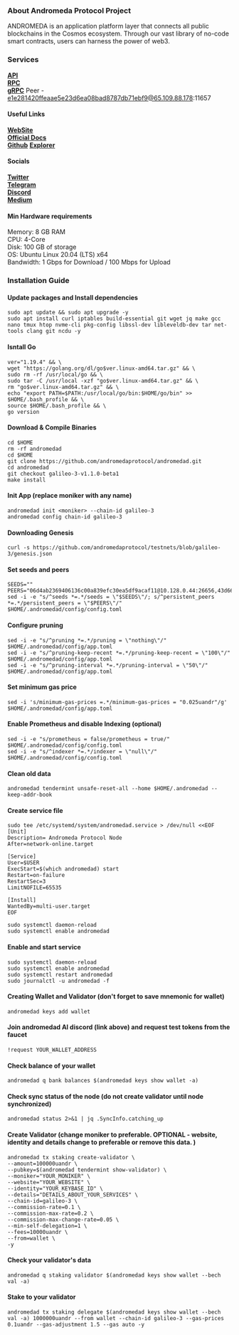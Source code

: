 ### About Andromeda Protocol Project

ANDROMEDA is an application platform layer that connects all public blockchains in the Cosmos ecosystem. Through our vast library of no-code smart contracts, users can harness the power of web3.

### Services
<a href="https://api.andromeda-tn.elationodes.xyz"><strong>API</strong></a><br>
<a href="https://docs.andromedaprotocol.io/andromeda/"><strong>RPC</strong></a><br>
<a href="https://grpc.andromeda-tn.elationodes.xyz"><strong>gRPC</strong></a>
Peer - e1e281420ffeaae5e23d6ea08bad8787db71ebf9@65.109.88.178:11657

#### <strong>Useful Links</strong><br>
<a href="https://andromedaprotocol.io/"><strong>WebSite</strong></a><br>
<a href="https://docs.andromedaprotocol.io/andromeda/"><strong>Official Docs</strong></a><br>
<a href="https://github.com/andromedaprotocol"><strong>Github</strong></a>
<a href="https://testnet-ping.wildsage.io/andromeda"><strong>Explorer</strong></a>

#### <strong>Socials</strong><br>
<a href="https://twitter.com/andromedaprot"><strong>Twitter</strong></a><br>
<a href="https://t.me/andromedaprotocol"><strong>Telegram</strong></a><br>
<a href="https://discord.gg/hag5nGCW84"><strong>Discord</strong></a><br>
<a href="https://medium.com/andromeda-engineering"><strong>Medium</strong></a><br>

#### <strong>Min Hardware requirements</strong><br>
Memory: 8 GB RAM<br>
CPU: 4-Core<br>
Disk: 100 GB of storage<br>
OS: Ubuntu Linux 20.04 (LTS) x64<br>
Bandwidth: 1 Gbps for Download / 100 Mbps for Upload<br>

### <strong>Installation Guide</strong><br>

#### Update packages and Install dependencies
```
sudo apt update && sudo apt upgrade -y
sudo apt install curl iptables build-essential git wget jq make gcc nano tmux htop nvme-cli pkg-config libssl-dev libleveldb-dev tar net-tools clang git ncdu -y
```
#### Isntall Go
```
ver="1.19.4" && \
wget "https://golang.org/dl/go$ver.linux-amd64.tar.gz" && \
sudo rm -rf /usr/local/go && \
sudo tar -C /usr/local -xzf "go$ver.linux-amd64.tar.gz" && \
rm "go$ver.linux-amd64.tar.gz" && \
echo "export PATH=$PATH:/usr/local/go/bin:$HOME/go/bin" >> $HOME/.bash_profile && \
source $HOME/.bash_profile && \
go version
```
#### Download & Compile Binaries
```
cd $HOME
rm -rf andromedad 
cd $HOME
git clone https://github.com/andromedaprotocol/andromedad.git
cd andromedad
git checkout galileo-3-v1.1.0-beta1 
make install
```
#### Init App (replace moniker with any name)
```
andromedad init <moniker> --chain-id galileo-3
andromedad config chain-id galileo-3
```
#### Downloading Genesis 
```
curl -s https://github.com/andromedaprotocol/testnets/blob/galileo-3/genesis.json
```
#### Set seeds and peers
```
SEEDS=""
PEERS="06d4ab2369406136c00a839efc30ea5df9acaf11@10.128.0.44:26656,43d667323445c8f4d450d5d5352f499fa04839a8@192.168.0.237:26656,29a9c5bfb54343d25c89d7119fade8b18201c503@192.168.101.79:26656,6006190d5a3a9686bbcce26abc79c7f3f868f43a@37.252.184.230:26656"
sed -i -e "s/^seeds *=.*/seeds = \"$SEEDS\"/; s/^persistent_peers *=.*/persistent_peers = \"$PEERS\"/" $HOME/.andromedad/config/config.toml

```
#### Configure pruning
```
sed -i -e "s/^pruning *=.*/pruning = \"nothing\"/" $HOME/.andromedad/config/app.toml
sed -i -e "s/^pruning-keep-recent *=.*/pruning-keep-recent = \"100\"/" $HOME/.andromedad/config/app.toml
sed -i -e "s/^pruning-interval *=.*/pruning-interval = \"50\"/" $HOME/.andromedad/config/app.toml
```
#### Set minimum gas price
```
sed -i 's/minimum-gas-prices =.*/minimum-gas-prices = "0.025uandr"/g' $HOME/.andromedad/config/app.toml
```
#### Enable Prometheus and disable Indexing (optional)
```
sed -i -e "s/prometheus = false/prometheus = true/" $HOME/.andromedad/config/config.toml
sed -i -e "s/^indexer *=.*/indexer = \"null\"/" $HOME/.andromedad/config/config.toml
```
#### Clean old data
```
andromedad tendermint unsafe-reset-all --home $HOME/.andromedad --keep-addr-book
```
#### Create service file
```
sudo tee /etc/systemd/system/andromedad.service > /dev/null <<EOF
[Unit]
Description= Andromeda Protocol Node
After=network-online.target

[Service]
User=$USER
ExecStart=$(which andromedad) start
Restart=on-failure
RestartSec=3
LimitNOFILE=65535

[Install]
WantedBy=multi-user.target
EOF

sudo systemctl daemon-reload
sudo systemctl enable andromedad

```
#### Enable and start service
```
sudo systemctl daemon-reload
sudo systemctl enable andromedad
sudo systemctl restart andromedad
sudo journalctl -u andromedad -f
```
#### Creating Wallet and Validator (don't forget to save mnemonic for wallet)
```
andromedad keys add wallet
```
#### Join andromedad AI discord (link above) and request test tokens from the faucet
```
!request YOUR_WALLET_ADDRESS
```
#### Check balance of your wallet
```
andromedad q bank balances $(andromedad keys show wallet -a)
```
#### Check sync status of the node (do not create validator until node synchronized)
```
andromedad status 2>&1 | jq .SyncInfo.catching_up
```
#### Create Validator (change moniker to preferable. OPTIONAL - website, identity and details change to preferable or remove this data. )
```
andromedad tx staking create-validator \
--amount=100000uandr \
--pubkey=$(andromedad tendermint show-validator) \
--moniker="YOUR_MONIKER" \
--website="YOUR_WEBSITE" \
--identity="YOUR_KEYBASE_ID" \
--details="DETAILS_ABOUT_YOUR_SERVICES" \
--chain-id=galileo-3 \
--commission-rate=0.1 \
--commission-max-rate=0.2 \
--commission-max-change-rate=0.05 \
--min-self-delegation=1 \
--fees=10000uandr \
--from=wallet \
-y
```

#### Check your validator's data
```
andromedad q staking validator $(andromedad keys show wallet --bech val -a)
```

#### Stake to your validator
```
andromedad tx staking delegate $(andromedad keys show wallet --bech val -a) 1000000uandr --from wallet --chain-id galileo-3 --gas-prices 0.1uandr --gas-adjustment 1.5 --gas auto -y 
```
